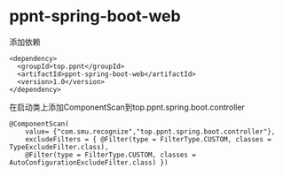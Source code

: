 # ppnt-spring-boot-web

添加依赖

```
<dependency>
  <groupId>top.ppnt</groupId>
  <artifactId>ppnt-spring-boot-web</artifactId>
  <version>1.0</version>
</dependency>
```

在启动类上添加ComponentScan到top.ppnt.spring.boot.controller

```
@ComponentScan(
    value= {"com.smu.recognize","top.ppnt.spring.boot.controller"},
    excludeFilters = { @Filter(type = FilterType.CUSTOM, classes = TypeExcludeFilter.class),
    @Filter(type = FilterType.CUSTOM, classes = AutoConfigurationExcludeFilter.class) })
```
